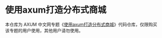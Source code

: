 # 使用axum打造分布式商城

本仓库为 AXUM 中文网专题《[使用axum打造分布式商城](https://axum.rs/subject/plaza)》代码仓库，仅限购买该专题的用户使用，其他用户请勿使用。
